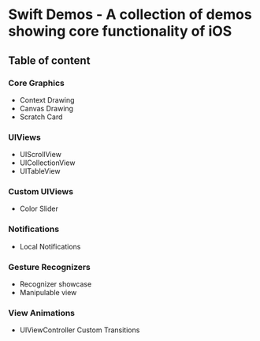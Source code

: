 # Swift Demos - A collection of demos showing core functionality of iOS

## Table of content

### Core Graphics
* Context Drawing
* Canvas Drawing
* Scratch Card

### UIViews
* UIScrollView
* UICollectionView
* UITableView

### Custom UIViews
* Color Slider

### Notifications
* Local Notifications

### Gesture Recognizers
* Recognizer showcase
* Manipulable view

### View Animations
* UIViewController Custom Transitions

